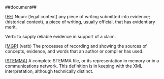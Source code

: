 ##document##

\[[EE](SOURCES.md#EE)\]  Noun: (legal context) any piece of writing submitted into evidence; (historical context), a piece of writing, usually official, that has evidentiary merit.

Verb: to supply reliable evidence in support of a claim.

\[[MGP](SOURCES.md#MGP)\] (verb)	 The processes of recording and showing the sources of concepts, evidence, and words that an author or compiler has used.

\[[STEMMA](SOURCES.md#STEMMA)\] A complete STEMMA file, or its representation in memory or in a communications network. This definition is in keeping with the XML interpretation, although technically distinct.
